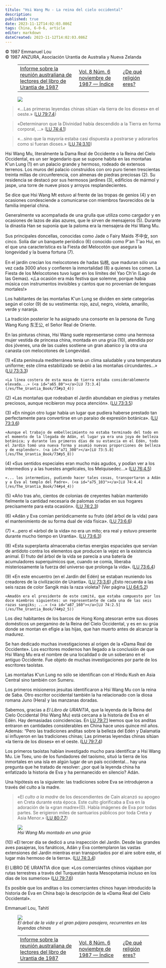 ```yaml
---
título: "Hsi Wang Mu - La reina del cielo occidental"
description: 
published: true
date: 2023-11-12T14:02:03.086Z
tags: China, 6-0-6, article
editor: markdown
dateCreated: 2023-11-12T14:02:03.086Z
---
```


<p class="v-card v-sheet theme--light grey lighten-3 px-2 py-1">© 1987 Emmanuel Lou<br>© 1987 ANZURA, Asociación Urantia de Australia y Nueva Zelanda</p>
<figure class="table chapter-navigator">
  <table>
    <tbody>
      <tr>
        <td>
        <a href="/es/article/Kathleen_Swadling/Report_1987_Australian_Meeting_Of_UB_readers">
          <span class="mdi mdi-arrow-left-drop-circle"></span><span class="pl-2">Informe sobre la reunión australiana de lectores del libro de Urantia de 1987</span>
        </a>
        </td>
        <td>
        <a href="/es/index/articles_606#vol-8-núm-6-noviembre-de-1987">
          <span class="mdi mdi-book-open-variant"></span><span class="pl-2">Vol. 8 Núm. 6 noviembre de 1987 — Índice</span>
        </a>
        </td>
        <td>
        <a href="/es/article/David_Regal/What_Religion_Are_You">
          <span class="pr-2">¿De qué religión eres?</span><span class="mdi mdi-arrow-right-drop-circle"></span>
        </a>
        </td>
      </tr>
    </tbody>
  </table>
</figure>



<figure id="Figure_2" class="image urantiapedia" alt="chinese">
<img src="/image/article/606/chinese2.jpg">
</figure>

> «...Las primeras leyendas chinas sitúan «la tierra de los dioses» en el oeste.» (<a id="a41_83"></a>[LU 79:7.4](/es/The_Urantia_Book/79#p7_4))

> «Determinaron que la Divinidad había descendido a la Tierra en forma corporal, ...» (<a id="a43_87"></a>[LU 74:4.1](/es/The_Urantia_Book/74#p4_1))

> «...sino que la mayoría estaba casi dispuesta a postrarse y adorarlos como si fueran dioses.» (<a id="a45_97"></a>[LU 74:3.10](/es/The_Urantia_Book/74#p3_10))

Hsi Wang Mu, literalmente la Dama Real de Occidente o la Reina del Cielo Occidental, es un ser legendario que se supone habita en las montañas K'un Lung (1) en un palacio grande y hermoso, rodeado de extensos terrenos. Los muros del palacio construidos con oro puro tienen trescientas treinta millas de circunferencia, con almenas de piedras preciosas (2). Su residencia se destacó por sus hermosos jardines (3), edificios de mármol y jaspe, una torre de nueve pisos y arroyos resplandecientes.

Se dice que Hsi Wang Mt estuvo al frente de las tropas de genios (4) y en ocasiones condesciende a comunicarse con miembros favorecidos de la familia imperial china.

Generalmente va acompañada de una grulla que utiliza como cargador y en ocasiones de lazos de alas azures, que le sirven de mensajeros (5). Durante la dinastía Han se suponía que la paloma era la mensajera de Hsi Wang Mu.

Sus principales doncellas, conocidas como Jade o Fairy Maids 不中女, son cinco. Solía dar un banquete periódico (6) conocido como P'an T'ao Hui, en el que una característica es la Fiesta del Melocotón que asegura la longevidad y la buena fortuna (7).

En el jardín crecían los melocotones de hadas 仙桃, que maduran sólo una vez cada 3000 años y confieren la inmortalidad (8) a quienes los comen. La Fiesta de los Melocotones tuvo lugar en los límites del Yao Ch'in (Lago de las Gemas). «¡La ocasión era más festiva que solemne, porque había música con instrumentos invisibles y cantos que no provenían de lenguas mortales!»

Los habitantes de las montañas K'un Lung se dividen en siete categorías según el color (9) de su vestimenta: rojo, azul, negro, violeta, amarillo, verde y naranja.

La tradición posterior le ha asignado una consorte en la persona de Tung Wang Kung 东王公, el Señor Real de Oriente.

En las pinturas chinas, Hsi Wang suele representarse como una hermosa mujer vestida de princesa china, montada en una grúa (10), atendida por dos jóvenes, una de las cuales sostiene un gran abanico y la otra una canasta con melocotones de Longevidad.

(1) «Esta península mediterránea tenía un clima saludable y una temperatura uniforme; este clima estabilizado se debió a las montañas circundantes...» (<a id="a63_152"></a>[LU 73:3.3](/es/The_Urantia_Book/73#p3_3))

	«La línea costera de esta masa de tierra estaba considerablemente elevada...» (<a id="a65_80"></a>[LU 73:3.4](/es/The_Urantia_Book/73#p3_4))

(2) «Las montañas que rodeaban el Jardín abundaban en piedras y metales preciosos, aunque recibieron muy poca atención». (<a id="a67_122"></a>[LU 73:3.5](/es/The_Urantia_Book/73#p3_5))

(3) «En ningún otro lugar había un lugar que pudiera haberse prestado tan perfectamente para convertirse en un paraíso de expresión botánica». (<a id="a69_144"></a>[LU 73:3.6](/es/The_Urantia_Book/73#p3_6))

	«Aunque el trabajo de embellecimiento no estaba terminado del todo en el momento de la llegada de Adán, el lugar ya era una joya de belleza botánica; y durante los primeros días de su estancia en el Edén, todo el Jardín tomó una nueva forma y asumió nuevas proporciones de belleza y de esplendor». (<a id="a71_300"></a>[LU 73:5.8](/es/The_Urantia_Book/73#p5_8))

(4) «Sus sentidos especiales eran mucho más agudos, y podían ver a los intermedios y a las huestes angelicales, los Melquisedec...» (<a id="a73_133"></a>[LU 76:4.5](/es/The_Urantia_Book/76#p4_5))

	«... los intermedios, pudiendo hacer tales cosas, transportaron a Adán y a Eva al templo del Padre». (<a id="a75_103"></a>[LU 74:4.4](/es/The_Urantia_Book/74#p4_4))

(5) «Año tras año, cientos de colonias de creyentes habían mantenido fielmente la cantidad necesaria de palomas criadas en sus hogares precísamente para esta ocasión». (<a id="a77_169"></a>[LU 74:2.3](/es/The_Urantia_Book/74#p2_3))

(6) «Adán y Eva comían periódicamente su fruto (del árbol de la vida) para el mantenimiento de su forma dual de vida física». (<a id="a79_127"></a>[LU 73:6.6](/es/The_Urantia_Book/73#p6_6))

(7) «...pero el «árbol de la vida» no era un mito; era real y estuvo presente durante mucho tiempo en Urantia». (<a id="a81_113"></a>[LU 73:6.3](/es/The_Urantia_Book/73#p6_3))

(8) «Esta superplanta almacenaba ciertas energías espaciales que servían de antídoto contra los elementos que producen la vejez en la existencia animal. El fruto del árbol de la vida se parecía a una batería de acumuladores superquímicos que, cuando se comía, liberaba misteriosamente la fuerza del universo que prolonga la vida». (<a id="a83_332"></a>[LU 73:6.4](/es/The_Urantia_Book/73#p6_4))

(9) «En este encuentro (en el Jardín del Edén) se estaban reuniendo los creadores de la civilización de Urantia». (<a id="a85_115"></a>[LU 73:3.6](/es/The_Urantia_Book/73#p3_6)) ¿Esto recuerda a las seis razas de color Sangik más la raza violeta? (Ver página <a id="a85_239"></a>[LU 64:5.2](/es/The_Urantia_Book/64#p5_2))

	«Amadón era el presidente de este comité, que estaba compuesto por los doce miembros siguientes: un representante de cada una de las seis razas sangiks; ...» (<a id="a87_160"></a>[LU 74:2.5](/es/The_Urantia_Book/74#p2_5))

Los diez habitantes de los barcos de Hong Kong atesoran entre sus dioses domésticos un pergamino de la Reina del Cielo Occidental, y es en su grúa donde se montan en efigie a las hijas, que han muerto antes de alcanzar la madurez.

Se han dedicado muchas investigaciones al origen de la «Dama Real de Occidente». Los escritores modernos han llegado a la conclusión de que Hsi Wang Mu era el nombre de una localidad o de un soberano en el antiguo Occidente. Fue objeto de muchas investigaciones por parte de los escritores taoístas.

Las montañas K'un Lung no sólo se identifican con el Hindu Kush en Asia Central sino también con Sumeru.

Los primeros misioneros jesuitas identificaron a Hsi Wang Mu con la reina de Saba. Otro escritor occidental también la ha relacionado con la diosa romana Juno (Hera) y las manzanas doradas.

Sabemos, gracias a _El Libro de URANTIA_, que la leyenda de la Reina del Cielo Occidental (Hsi Wang Mu) está cercana a la historia de Eva en el Edén. Hay demasiadas coincidencias. En <a id="a97_183"></a>[LU 79:7.1](/es/The_Urantia_Book/79#p7_1) leemos que los anditas entraron en cantidades considerables en China hace unos quince mil años. Además: “Pero las tradiciones anditas sobre la belleza del Edén y Dalamatia sí influyeron en las tradiciones chinas; Las primeras leyendas chinas sitúan «la tierra de los dioses» en el oeste. (<a id="a97_514"></a>[LU 79:7.4](/es/The_Urantia_Book/79#p7_4))

Los primeros taoístas habían investigado mucho para identificar a Hsi Wang Mu. Lie Tseu, uno de los fundadores del taoísmo, situó la tierra de los inmortales en una isla en algún lugar de un país occidental... hay una pregunta que he tratado de resolver: ¿por qué la leyenda china ha enfatizado la historia de Eva y ha permanecido en silencio? Adán.

Una hipótesis es la siguiente: las tradiciones sobre Eva se introdujeron a través del culto a la madre.

> «El *culto a la madre* de los descendientes de Caín alcanzó su apogeo en Creta durante esta época. Este culto glorificaba a Eva en la adoración de la «gran madre»{0}. Había imágenes de Eva por todas partes. Se erigieron miles de santuarios públicos por toda Creta y Asia Menor.» (<a id="a103_282"></a>[LU 80:7.7](/es/The_Urantia_Book/80#p7_7))

<figure id="Figure_3" class="image urantiapedia" alt="Hsi Wang Mu">
<img src="/image/article/606/Hsi_Wang_Mu.jpg">
<figcaption><em>Hsi Wang Mu montado en una grúa</em></figcaption>
</figure>


(10) «El tercer día se dedicó a una inspección del Jardín. Desde las grandes aves pasajeras, los fanáticos, Adán y Eva contemplaron las vastas extensiones del Jardín mientras eran transportados por el aire sobre este, el lugar más hermoso de la tierra». (<a id="a111_255"></a>[LU 74:3.4](/es/The_Urantia_Book/74#p3_4))

El LIBRO DE URANTIA dice que: «Los comerciantes chinos viajaban por rutas terrestres a través del Turquestán hasta Mesopotamia incluso en los días de los sumerios» (<a id="a113_165"></a>[LU 79:7.6](/es/The_Urantia_Book/79#p7_6))

Es posible que los anditas o los comerciantes chinos hayan introducido la historia de Eva en China bajo la descripción de la «Dama Real del Cielo Occidental».

Emmanuel Lou, Tahití

<figure id="Figure_4" class="image urantiapedia" alt="Tree life">
<img src="/image/article/606/tree_life.jpg">
<figcaption><em>El árbol de la vida y el gran pájaro pasajero, recurrentes en las leyendas chinas</em></figcaption>
</figure>



<figure class="table chapter-navigator">
  <table>
    <tbody>
      <tr>
        <td>
        <a href="/es/article/Kathleen_Swadling/Report_1987_Australian_Meeting_Of_UB_readers">
          <span class="mdi mdi-arrow-left-drop-circle"></span><span class="pl-2">Informe sobre la reunión australiana de lectores del libro de Urantia de 1987</span>
        </a>
        </td>
        <td>
        <a href="/es/index/articles_606#vol-8-núm-6-noviembre-de-1987">
          <span class="mdi mdi-book-open-variant"></span><span class="pl-2">Vol. 8 Núm. 6 noviembre de 1987 — Índice</span>
        </a>
        </td>
        <td>
        <a href="/es/article/David_Regal/What_Religion_Are_You">
          <span class="pr-2">¿De qué religión eres?</span><span class="mdi mdi-arrow-right-drop-circle"></span>
        </a>
        </td>
      </tr>
    </tbody>
  </table>
</figure>
